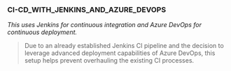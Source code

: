### CI-CD_WITH_JENKINS_AND_AZURE_DEVOPS
_This uses Jenkins for continuous integration and Azure DevOps for continuous deployment._

> Due to an already established Jenkins CI pipeline and the decision to leverage advanced deployment capabilities of Azure DevOps, this setup helps prevent overhauling the existing CI processes.
